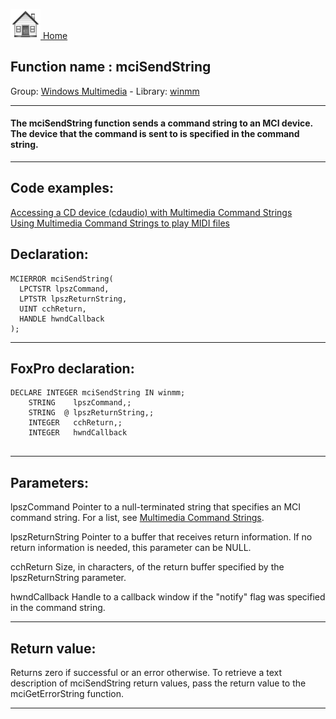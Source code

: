 [<img src="../../images/home.png"> Home ](https://github.com/VFPX/Win32API)  

## Function name : mciSendString
Group: [Windows Multimedia](../../functions_group.md#Windows_Multimedia)  -  Library: [winmm](../../Libraries.md#winmm)  
***  


#### The <b>mciSendString</b> function sends a command string to an MCI device. The device that the command is sent to is specified in the command string. 
***  


## Code examples:
[Accessing a CD device (cdaudio) with Multimedia Command Strings](../../samples/sample_279.md)  
[Using Multimedia Command Strings to play MIDI files](../../samples/sample_538.md)  

## Declaration:
```foxpro  
MCIERROR mciSendString(
  LPCTSTR lpszCommand,
  LPTSTR lpszReturnString,
  UINT cchReturn,
  HANDLE hwndCallback
);  
```  
***  


## FoxPro declaration:
```foxpro  
DECLARE INTEGER mciSendString IN winmm;
	STRING    lpszCommand,;
	STRING  @ lpszReturnString,;
	INTEGER   cchReturn,;
	INTEGER   hwndCallback
  
```  
***  


## Parameters:
lpszCommand 
Pointer to a null-terminated string that specifies an MCI command string. For a list, see [Multimedia Command Strings](https://msdn.microsoft.com/en-us/library/windows/desktop/dd743572(v=vs.85).aspx). 

lpszReturnString 
Pointer to a buffer that receives return information. If no return information is needed, this parameter can be NULL. 

cchReturn 
Size, in characters, of the return buffer specified by the lpszReturnString parameter. 

hwndCallback 
Handle to a callback window if the "notify" flag was specified in the command string.  
***  


## Return value:
Returns zero if successful or an error otherwise. To retrieve a text description of mciSendString return values, pass the return value to the mciGetErrorString function.   
***  


